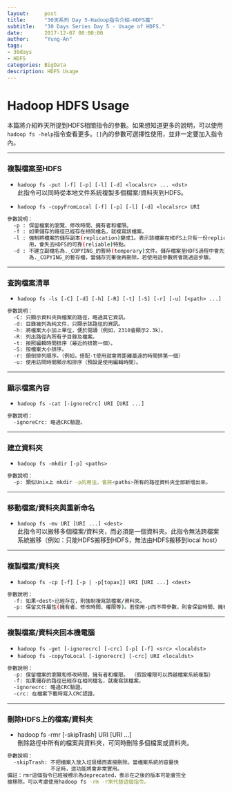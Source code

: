 ```yaml
---
layout:     post
title:      "30天系列 Day 5-Hadoop指令介紹-HDFS篇"
subtitle:   "30 Days Series Day 5 - Usage of HDFS."
date:       2017-12-07 00:00:00
author:     "Yung-An"
tags:
- 30days
- HDFS
categories: BigData
description: HDFS Usage
---
```


# Hadoop HDFS Usage

本篇將介紹昨天所提到HDFS相關指令的參數。如果想知道更多的說明，可以使用`hadoop fs -help`指令查看更多。`[]`內的參數可選擇性使用，並非一定要加入指令內。

---

### 複製檔案至HDFS

* `hadoop fs -put [-f] [-p] [-l] [-d] <localsrc> ... <dst>`    
此指令可以同時從本地文件系統複製多個檔案/資料夾到HDFS。

* `hadoop fs -copyFromLocal [-f] [-p] [-l] [-d] <localsrc> URI`
```bash
參數說明：
  -p : 保留檔案的瀏覽、修改時間、擁有者和權限。
  -f : 如果儲存的路徑已經存在相同檔名，就複寫該檔案。
  -l : 強制將檔案的儲存副本(replication)變成1。表示該檔案在HDFS上只有一份replication，非必要請勿使
       用，會失去HDFS的可靠(reliable)特點。
  -d : 不建立副檔名為._COPYING_的暫時(temporary)文件。儲存檔案至HDFS過程中會先建立一個副檔名
       為._COPYING_的暫存檔，當儲存完畢後再刪除，若使用這參數將會跳過這步驟。
```

---

### 查詢檔案清單

* `hadoop fs -ls [-C] [-d] [-h] [-R] [-t] [-S] [-r] [-u] [<path> ...]`
```bash
參數說明：
  -C: 只顯示資料夾與檔案的路徑，略過其它資訊。
  -d: 目錄被列為純文件，只顯示該路徑的資訊。
  -h: 將檔案大小加上單位，便於閱讀（例如，2310會顯示2.3k）。
  -R: 列出路徑內所有子目錄及檔案。
  -t: 按照編輯時間排序（最近的排第一個）。
  -S: 按檔案大小排序。
  -r: 顛倒排列順序。（例如，搭配-t使用就會將距離最遠的時間排第一個）
  -u: 使用訪問時間顯示和排序（預設是使用編輯時間）。
```

---

### 顯示檔案內容

* `hadoop fs -cat [-ignoreCrc] URI [URI ...]`
```bash
參數說明：
  -ignoreCrc: 略過CRC驗證。
```

---

### 建立資料夾

* `hadoop fs -mkdir [-p] <paths>`
```bash
參數說明：
  -p: 類似Unix上 mkdir -p的用法，會將<paths>所有的路徑資料夾全部新增出來。
```

---

### 移動檔案/資料夾與重新命名

* `hadoop fs -mv URI [URI ...] <dest>`    
此指令可以搬移多個檔案/資料夾，而<dest>必須是一個資料夾。此指令無法跨檔案系統搬移（例如：只能HDFS搬移到HDFS，無法由HDFS搬移到local host）

---

### 複製檔案/資料夾

* `hadoop fs -cp [-f] [-p | -p[topax]] URI [URI ...] <dest>`
```bash
參數說明：
  -f: 如果<dest>已經存在，則強制複寫該檔案/資料夾。
  -p: 保留文件屬性(擁有者、修改時間、權限等)。若使用-p而不帶參數，則會保留時間、擁有者與權限。如果使用-pa則保留權限。
```

---

### 複製檔案/資料夾回本機電腦

* `hadoop fs -get [-ignorecrc] [-crc] [-p] [-f] <src> <localdst>`
* `hadoop fs -copyToLocal [-ignorecrc] [-crc] URI <localdst>`
```bash
參數說明：
  -p: 保留檔案的瀏覽和修改時間，擁有者和權限。 （假設權限可以跨越檔案系統複製）
  -f: 如果儲存的路徑已經存在相同檔名，就複寫該檔案。
  -ignorecrc: 略過CRC驗證。
  -crc: 在檔案下載時寫入CRC認證。
```

---

### 刪除HDFS上的檔案/資料夾

* hadoop fs -rmr [-skipTrash] URI [URI ...]    
刪除路徑中所有的檔案與資料夾，可同時刪除多個檔案或資料夾。
```bash
參數說明：
  -skipTrash: 不把檔案入放入垃圾桶而直接刪除。當檔案系統的容量快
              不足時，這功能將會非常實用。
備註：rmr這個指令已經被標示為deprecated，表示在之後的版本可能會完全
被移除。可以考慮使用hadoop fs -rm -r來代替這個指令。
```
